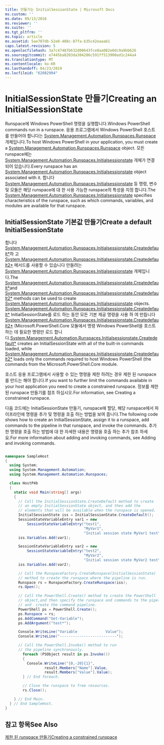 ```yaml
---
title: 만들기는 InitialSessionState | Microsoft Docs
ms.custom: ''
ms.date: 09/13/2016
ms.reviewer: ''
ms.suite: ''
ms.tgt_pltfrm: ''
ms.topic: article
ms.assetid: 5ae707db-52e0-408c-87fa-b35c42eaaab1
caps.latest.revision: 5
ms.openlocfilehash: 3a7c47487b632d00643fce0aa082e0dc9a9bb626
ms.sourcegitcommit: e7445ba8203da304286c591ff513900ad1c244a4
ms.translationtype: MT
ms.contentlocale: ko-KR
ms.lasthandoff: 04/23/2019
ms.locfileid: "62082994"
---
```

# <a name="creating-an-initialsessionstate"></a><span data-ttu-id="03e83-102">InitialSessionState 만들기</span><span class="sxs-lookup"><span data-stu-id="03e83-102">Creating an InitialSessionState</span></span>

<span data-ttu-id="03e83-103">Runspace에 Windows PowerShell 명령을 실행합니다.</span><span class="sxs-lookup"><span data-stu-id="03e83-103">Windows PowerShell commands run in a runspace.</span></span> <span data-ttu-id="03e83-104">응용 프로그램에서 Windows PowerShell 호스트를 만들어야 합니다는 [System.Management.Automation.Runspaces.Runspace](/dotnet/api/System.Management.Automation.Runspaces.Runspace) 개체입니다.</span><span class="sxs-lookup"><span data-stu-id="03e83-104">To host Windows PowerShell in your application, you must create a [System.Management.Automation.Runspaces.Runspace](/dotnet/api/System.Management.Automation.Runspaces.Runspace) object.</span></span> <span data-ttu-id="03e83-105">모든 runspace에는 [System.Management.Automation.Runspaces.Initialsessionstate](/dotnet/api/System.Management.Automation.Runspaces.InitialSessionState) 개체가 연결 되어 있습니다.</span><span class="sxs-lookup"><span data-stu-id="03e83-105">Every runspace has an [System.Management.Automation.Runspaces.Initialsessionstate](/dotnet/api/System.Management.Automation.Runspaces.InitialSessionState) object associated with it.</span></span> <span data-ttu-id="03e83-106">합니다 [System.Management.Automation.Runspaces.Initialsessionstate](/dotnet/api/System.Management.Automation.Runspaces.InitialSessionState) 등 명령, 변수 및 모듈은 해당 runspace에 대 한 사용 가능한 runspace의 특성을 지정 합니다.</span><span class="sxs-lookup"><span data-stu-id="03e83-106">The [System.Management.Automation.Runspaces.Initialsessionstate](/dotnet/api/System.Management.Automation.Runspaces.InitialSessionState) specifies characteristics of the runspace, such as which commands, variables, and modules are available for that runspace.</span></span>

## <a name="create-a-default-initialsessionstate"></a><span data-ttu-id="03e83-107">InitialSessionState 기본값 만들기</span><span class="sxs-lookup"><span data-stu-id="03e83-107">Create a default InitialSessionState</span></span>

 <span data-ttu-id="03e83-108">합니다 [System.Management.Automation.Runspaces.Initialsessionstate.Createdefault\*](/dotnet/api/System.Management.Automation.Runspaces.InitialSessionState.CreateDefault)하 고 [System.Management.Automation.Runspaces.Initialsessionstate.Createdefault2\*](/dotnet/api/System.Management.Automation.Runspaces.InitialSessionState.CreateDefault2) 메서드를 사용할 수 있습니다 만들려는 [System.Management.Automation.Runspaces.Initialsessionstate](/dotnet/api/System.Management.Automation.Runspaces.InitialSessionState) 개체입니다.</span><span class="sxs-lookup"><span data-stu-id="03e83-108">The [System.Management.Automation.Runspaces.Initialsessionstate.Createdefault\*](/dotnet/api/System.Management.Automation.Runspaces.InitialSessionState.CreateDefault)and [System.Management.Automation.Runspaces.Initialsessionstate.Createdefault2\*](/dotnet/api/System.Management.Automation.Runspaces.InitialSessionState.CreateDefault2) methods can be used to create [System.Management.Automation.Runspaces.Initialsessionstate](/dotnet/api/System.Management.Automation.Runspaces.InitialSessionState) objects.</span></span> <span data-ttu-id="03e83-109">[System.Management.Automation.Runspaces.Initialsessionstate.Createdefault\*](/dotnet/api/System.Management.Automation.Runspaces.InitialSessionState.CreateDefault) InitialSessionState를 로드 하는 동안 모든 기본 제공 명령을 사용 하 여 만듭니다 [ System.Management.Automation.Runspaces.Initialsessionstate.Createdefault2\*](/dotnet/api/System.Management.Automation.Runspaces.InitialSessionState.CreateDefault2) (Microsoft.PowerShell.Core 모듈에서 명령 Windows PowerShell을 호스트 하는 데 필요한 명령만 로드 합니다.</span><span class="sxs-lookup"><span data-stu-id="03e83-109">[System.Management.Automation.Runspaces.Initialsessionstate.Createdefault\*](/dotnet/api/System.Management.Automation.Runspaces.InitialSessionState.CreateDefault) creates an InitialSessionState with all of the built-in commands loaded, while [System.Management.Automation.Runspaces.Initialsessionstate.Createdefault2\*](/dotnet/api/System.Management.Automation.Runspaces.InitialSessionState.CreateDefault2) loads only the commands required to host Windows PowerShell (the commands from the Microsoft.PowerShell.Core module.</span></span>

 <span data-ttu-id="03e83-110">호스트 응용 프로그램에서 사용할 수 있는 명령을 제한 하려는 경우 제한 된 runspace를 만드는 해야 합니다.</span><span class="sxs-lookup"><span data-stu-id="03e83-110">If you want to further limit the commands available in your host application you need to create a constrained runspace.</span></span> <span data-ttu-id="03e83-111">정보를 제한 된 runspace 만들기를 참조 하십시오.</span><span class="sxs-lookup"><span data-stu-id="03e83-111">For information, see Creating a constrained runspace.</span></span>

 <span data-ttu-id="03e83-112">다음 코드에는 InitialSessionState 만들기, runspace에 할당, 해당 runspace에서 파이프라인에 명령을 추가 및 명령을 호출 하는 방법을 보여 줍니다.</span><span class="sxs-lookup"><span data-stu-id="03e83-112">The following code shows how to create an InitialSessionState, assign it to a runspace, add commands to the pipeline in that runspace, and invoke the commands.</span></span> <span data-ttu-id="03e83-113">추가한 명령을 호출 하는 방법에 대 한 자세한 내용은 명령을 호출 하는 추가 참조 하세요.</span><span class="sxs-lookup"><span data-stu-id="03e83-113">For more information about adding and invoking commands, see Adding and invoking commands.</span></span>

```csharp

namespace SampleHost
{
  using System;
  using System.Management.Automation;
  using System.Management.Automation.Runspaces;

  class HostP4b
  {
    static void Main(string[] args)
    {
      // Call the InitialSessionState.CreateDefault method to create
      // an empty InitialSessionState object, and then add the
      // elements that will be available when the runspace is opened.
      InitialSessionState iss = InitialSessionState.CreateDefault();
      SessionStateVariableEntry var1 = new
          SessionStateVariableEntry("test1",
                                    "MyVar1",
                                    "Initial session state MyVar1 test");
      iss.Variables.Add(var1);

      SessionStateVariableEntry var2 = new
          SessionStateVariableEntry("test2",
                                    "MyVar2",
                                    "Initial session state MyVar2 test");
      iss.Variables.Add(var2);

      // Call the RunspaceFactory.CreateRunspace(InitialSessionState)
      // method to create the runspace where the pipeline is run.
      Runspace rs = RunspaceFactory.CreateRunspace(iss);
      rs.Open();

      // Call the PowerShell.Create() method to create the PowerShell
      // object,and then specify the runspace and commands to the pipeline.
      // and  create the command pipeline.
      PowerShell ps = PowerShell.Create();
      ps.Runspace = rs;
      ps.AddCommand("Get-Variable");
      ps.AddArgument("test*");

      Console.WriteLine("Variable             Value");
      Console.WriteLine("--------------------------");

      // Call the PowerShell.Invoke() method to run
      // the pipeline synchronously.
        foreach (PSObject result in ps.Invoke())
        {
          Console.WriteLine("{0,-20}{1}",
                  result.Members["Name"].Value,
                  result.Members["Value"].Value);
        } // End foreach.

        // Close the runspace to free resources.
        rs.Close();

    } // End Main.
  } // End SampleHost.
}
```

## <a name="see-also"></a><span data-ttu-id="03e83-114">참고 항목</span><span class="sxs-lookup"><span data-stu-id="03e83-114">See Also</span></span>

 [<span data-ttu-id="03e83-115">제한 된 runspace 만들기</span><span class="sxs-lookup"><span data-stu-id="03e83-115">Creating a constrained runspace</span></span>](./creating-a-constrained-runspace.md)
